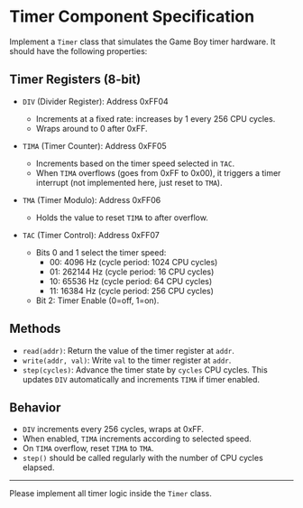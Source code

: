 # Timer Component Specification

Implement a `Timer` class that simulates the Game Boy timer hardware. It should have the following properties:

## Timer Registers (8-bit)

- `DIV` (Divider Register): Address 0xFF04  
  - Increments at a fixed rate: increases by 1 every 256 CPU cycles.  
  - Wraps around to 0 after 0xFF.

- `TIMA` (Timer Counter): Address 0xFF05  
  - Increments based on the timer speed selected in `TAC`.  
  - When `TIMA` overflows (goes from 0xFF to 0x00), it triggers a timer interrupt (not implemented here, just reset to `TMA`).

- `TMA` (Timer Modulo): Address 0xFF06  
  - Holds the value to reset `TIMA` to after overflow.

- `TAC` (Timer Control): Address 0xFF07  
  - Bits 0 and 1 select the timer speed:  
    - 00: 4096 Hz (cycle period: 1024 CPU cycles)  
    - 01: 262144 Hz (cycle period: 16 CPU cycles)  
    - 10: 65536 Hz (cycle period: 64 CPU cycles)  
    - 11: 16384 Hz (cycle period: 256 CPU cycles)  
  - Bit 2: Timer Enable (0=off, 1=on).

## Methods

- `read(addr)`: Return the value of the timer register at `addr`.
- `write(addr, val)`: Write `val` to the timer register at `addr`.
- `step(cycles)`: Advance the timer state by `cycles` CPU cycles. This updates `DIV` automatically and increments `TIMA` if timer enabled.

## Behavior

- `DIV` increments every 256 cycles, wraps at 0xFF.
- When enabled, `TIMA` increments according to selected speed.
- On `TIMA` overflow, reset `TIMA` to `TMA`.
- `step()` should be called regularly with the number of CPU cycles elapsed.

---

Please implement all timer logic inside the `Timer` class.
